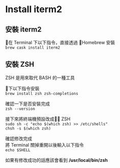 # Install iterm2  

## 安裝 iterm2
在 Terminal 下以下指令，直接透過 Homebrew 安裝  
`brew cask install iterm2`  

## 安裝 ZSH  
ZSH 是用來取代 BASH 的一種工具  

下以下指令安裝  
`brew install zsh zsh-completions`  

確認一下是否安裝完成  
`zsh --version`  

接下來將終端機預設改成 ZSH  
`sudo sh -c "echo $(which zsh) >> /etc/shells"`  
`chsh -s $(which zsh)`  

確認修改完成  
將 Terminal 關掉重開以後輸入以下指令  
`echo $SHELL`  

如果有修改成功的話應該會看到 **/usr/local/bin/zsh**  